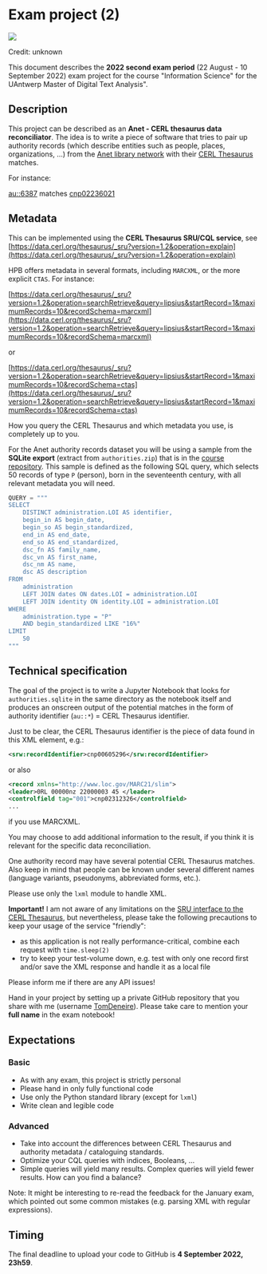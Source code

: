 # Exam project (2)

![](images/project.jpeg)

Credit: unknown

This document describes the **2022 second exam period** (22 August - 10 September 2022) exam project for the course "Information Science" for the UAntwerp Master of Digital Text Analysis".

## Description

This project can be described as an **Anet - CERL thesaurus data reconciliator**. The idea is to write a piece of software that tries to pair up  authority records (which describe entities such as people, places, organizations, ...) from the [Anet library network](https://en.wikipedia.org/wiki/Brocade_Library_Services)  with their [CERL Thesaurus](https://data.cerl.org/thesaurus/_search) matches.

For instance:

[au::6387](https://anet.be/record/isaarua/au::6387/E) matches [cnp02236021](https://data.cerl.org/thesaurus/cnp02236021)

## Metadata

This can be implemented using the **CERL Thesaurus SRU/CQL service**, see [https://data.cerl.org/thesaurus/_sru?version=1.2&operation=explain](https://data.cerl.org/thesaurus/_sru?version=1.2&operation=explain)

HPB offers metadata in several formats, including ``MARCXML``, or the more explicit ``CTAS``. For instance:

[https://data.cerl.org/thesaurus/_sru?version=1.2&operation=searchRetrieve&query=lipsius&startRecord=1&maximumRecords=10&recordSchema=marcxml](https://data.cerl.org/thesaurus/_sru?version=1.2&operation=searchRetrieve&query=lipsius&startRecord=1&maximumRecords=10&recordSchema=marcxml)

or

[https://data.cerl.org/thesaurus/_sru?version=1.2&operation=searchRetrieve&query=lipsius&startRecord=1&maximumRecords=10&recordSchema=ctas](https://data.cerl.org/thesaurus/_sru?version=1.2&operation=searchRetrieve&query=lipsius&startRecord=1&maximumRecords=10&recordSchema=ctas)

How you query the CERL Thesaurus and which metadata you use, is completely up to you.

For the Anet authority records dataset you will be using a sample from the **SQLite  export** (extract from `authorities.zip`) that is in the [course repository](https://github.com/TomDeneire/InformationScience/tree/main/course/data). This sample is defined as the following SQL query, which selects 50 records of type `P` (person), born in the seventeenth century, with all relevant metadata you will need.

``` python
QUERY = """
SELECT
    DISTINCT administration.LOI AS identifier,
    begin_in AS begin_date,
    begin_so AS begin_standardized,
    end_in AS end_date,
    end_so AS end_standardized,
    dsc_fn AS family_name,
    dsc_vn AS first_name,
    dsc_nm AS name,
    dsc AS description
FROM
    administration
    LEFT JOIN dates ON dates.LOI = administration.LOI
    LEFT JOIN identity ON identity.LOI = administration.LOI
WHERE
    administration.type = "P"
    AND begin_standardized LIKE "16%"
LIMIT
    50
"""
```

## Technical specification

The goal of the project is to write a Jupyter Notebook that looks for `authorities.sqlite` in the same directory as the notebook itself and produces an onscreen output of the potential matches in the form of authority identifier (`au::*`) = CERL Thesaurus identifier.

Just to be clear, the CERL Thesaurus identifier is the piece of data found in this XML element, e.g.:

``` xml
<srw:recordIdentifier>cnp00605296</srw:recordIdentifier>
```

or also

```xml
<record xmlns="http://www.loc.gov/MARC21/slim">
<leader>0RL 00000nz 22000003 45 </leader>
<controlfield tag="001">cnp02312326</controlfield>
...
```

if you use MARCXML.

You may choose to add additional information to the result, if you think it is relevant for the specific data reconciliation.

One authority record may have several potential CERL Thesaurus matches. Also keep in mind that people can be known under several different names (language variants, pseudonyms, abbreviated forms, etc.).

Please use only the `lxml` module to handle XML.

**Important!** I am not aware of any limitations on the [SRU interface to the CERL Thesaurus](https://www.cerl.org/resources/cerl_thesaurus/sru), but nevertheless, please take the following precautions to keep your usage of the service "friendly":

- as this application is not really performance-critical, combine each request with `time.sleep(2)`
- try to keep your test-volume down, e.g. test with only one record first and/or save the XML response and handle it as a local file

Please inform me if there are any API issues!

Hand in your project by setting up a private GitHub repository that you share with me (username [TomDeneire](https://github.com/TomDeneire)). Please take care to mention your **full name** in the exam notebook!

## Expectations

### Basic

- As with any exam, this project is strictly personal
- Please hand in only fully functional code
- Use only the Python standard library (except for `lxml`)
- Write clean and legible code

### Advanced

- Take into account the differences between CERL Thesaurus and authority metadata / cataloguing standards.
- Optimize your CQL queries with indices, Booleans, ...
- Simple queries will yield many results. Complex queries will yield fewer results. How can you find a balance?

Note: It might be interesting to re-read the feedback for the January exam, which pointed out some common mistakes (e.g. parsing XML with regular expressions).

## Timing

The final deadline to upload your code to GitHub is **4 September 2022, 23h59**.

